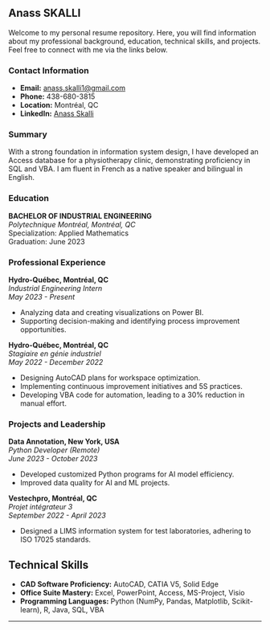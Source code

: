 ## Anass SKALLI

Welcome to my personal resume repository. Here, you will find information about my professional background, education, technical skills, and projects. Feel free to connect with me via the links below.

### Contact Information

- **Email:** [anass.skalli1@gmail.com](mailto:anass.skalli1@gmail.com)
- **Phone:** 438-680-3815
- **Location:** Montréal, QC
- **LinkedIn:** [Anass Skalli](https://www.linkedin.com/in/anass-skalli)

### Summary

With a strong foundation in information system design, I have developed an Access database for a physiotherapy clinic, demonstrating proficiency in SQL and VBA. I am fluent in French as a native speaker and bilingual in English.

### Education

**BACHELOR OF INDUSTRIAL ENGINEERING**  
_Polytechnique Montréal, Montréal, QC_  
Specialization: Applied Mathematics  
Graduation: June 2023

### Professional Experience

**Hydro-Québec, Montréal, QC**  
_Industrial Engineering Intern_  
_May 2023 - Present_
- Analyzing data and creating visualizations on Power BI.
- Supporting decision-making and identifying process improvement opportunities.

**Hydro-Québec, Montréal, QC**  
_Stagiaire en génie industriel_  
_May 2022 - December 2022_
- Designing AutoCAD plans for workspace optimization.
- Implementing continuous improvement initiatives and 5S practices.
- Developing VBA code for automation, leading to a 30% reduction in manual effort.

### Projects and Leadership

**Data Annotation, New York, USA**  
_Python Developer (Remote)_  
_June 2023 - October 2023_
- Developed customized Python programs for AI model efficiency.
- Improved data quality for AI and ML projects.

**Vestechpro, Montréal, QC**  
_Projet intégrateur 3_  
_September 2022 - April 2023_
- Designed a LIMS information system for test laboratories, adhering to ISO 17025 standards.

## Technical Skills

- **CAD Software Proficiency:** AutoCAD, CATIA V5, Solid Edge
- **Office Suite Mastery:** Excel, PowerPoint, Access, MS-Project, Visio
- **Programming Languages:** Python (NumPy, Pandas, Matplotlib, Scikit-learn), R, Java, SQL, VBA

---

